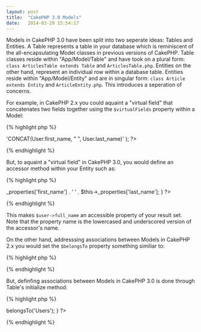 ```yaml
---
layout: post
title:  "CakePHP 3.0 Models"
date:   2014-03-29 15:54:17
---
```


Models in CakePHP 3.0 have been split into two seperate ideas: Tables and Entities. A Table represents a table in your database which is reminiscent of the all-encapsulating Model classes in previous versions of CakePHP. Table classes reside within "App/Model/Table" and have took on a plural form: `class ArticlesTable extends Table` and `ArticlesTable.php`. Entities on the other hand, represent an individual row within a database table. Entities reside within "App/Model/Entity" and are in singular form: `class Article extends Entity` and `ArticleEntity.php`. This introduces a seperation of concerns.

For example, in CakePHP 2.x you could aquaint a "virtual field" that concatenates two fields together using the `$virtualFields` property within a Model:

{% highlight php %}
<?php
public $virtualFields = array(
	'full_name' => 'CONCAT(User.first_name, " ", User.last_name)'
);
?>
{% endhighlight %}

But, to aquaint a "virtual field" in CakePHP 3.0, you would define an accessor method within your Entity such as:

{% highlight php %}
<?php
public function getFullName() {
	return $this->_properties['first_name'] . '  ' .
	$this->_properties['last_name'];
}
?>
{% endhighlight %}

This makes `$user->full_name` an accessible property of your result set. Note that the property name is the lowercased and underscored version of the accessor's name.

On the other hand, addresssing associations between Models in CakePHP 2.x you would set the `$belongsTo` property something similiar to:

{% highlight php %}
<?php
public $belongsTo = array('User');
?>
{% endhighlight %}

But, definfing associations between Models in CakePHP 3.0 is done through Table's initialize method:


{% highlight php %}
<?php
public function initialize(array $config) {
	$this->belongsTo('Users');
}
?>
{% endhighlight %}

[jekyll-gh]: https://github.com/mojombo/jekyll
[jekyll]:    http://jekyllrb.com
